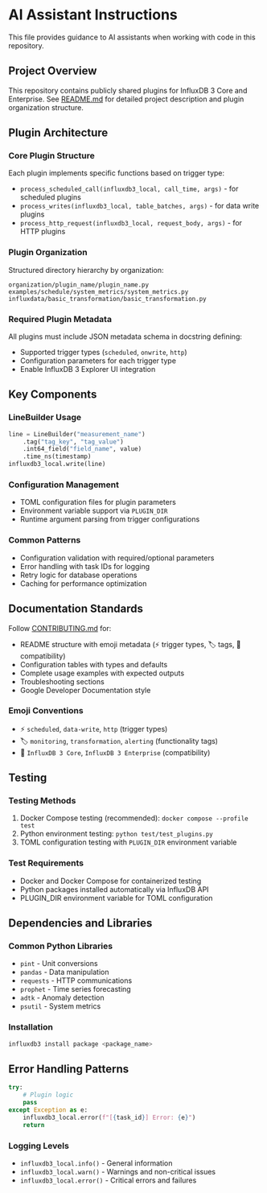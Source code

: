 # AI Assistant Instructions

This file provides guidance to AI assistants when working with code in this repository.

## Project Overview

This repository contains publicly shared plugins for InfluxDB 3 Core and Enterprise. See [README.md](/README.md) for detailed project description and plugin organization structure.

## Plugin Architecture

### Core Plugin Structure
Each plugin implements specific functions based on trigger type:

- `process_scheduled_call(influxdb3_local, call_time, args)` - for scheduled plugins
- `process_writes(influxdb3_local, table_batches, args)` - for data write plugins  
- `process_http_request(influxdb3_local, request_body, args)` - for HTTP plugins

### Plugin Organization
Structured directory hierarchy by organization:
```
organization/plugin_name/plugin_name.py
examples/schedule/system_metrics/system_metrics.py
influxdata/basic_transformation/basic_transformation.py
```

### Required Plugin Metadata
All plugins must include JSON metadata schema in docstring defining:
- Supported trigger types (`scheduled`, `onwrite`, `http`)
- Configuration parameters for each trigger type
- Enable InfluxDB 3 Explorer UI integration

## Key Components

### LineBuilder Usage
```python
line = LineBuilder("measurement_name")
    .tag("tag_key", "tag_value")
    .int64_field("field_name", value)
    .time_ns(timestamp)
influxdb3_local.write(line)
```

### Configuration Management
- TOML configuration files for plugin parameters
- Environment variable support via `PLUGIN_DIR`
- Runtime argument parsing from trigger configurations

### Common Patterns
- Configuration validation with required/optional parameters
- Error handling with task IDs for logging
- Retry logic for database operations
- Caching for performance optimization

## Documentation Standards

Follow [CONTRIBUTING.md](../CONTRIBUTING.md) for:
- README structure with emoji metadata (⚡ trigger types, 🏷️ tags, 🔧 compatibility)
- Configuration tables with types and defaults
- Complete usage examples with expected outputs
- Troubleshooting sections
- Google Developer Documentation style

### Emoji Conventions
- ⚡ `scheduled`, `data-write`, `http` (trigger types)
- 🏷️ `monitoring`, `transformation`, `alerting` (functionality tags)
- 🔧 `InfluxDB 3 Core`, `InfluxDB 3 Enterprise` (compatibility)

## Testing

### Testing Methods
1. Docker Compose testing (recommended): `docker compose --profile test`
2. Python environment testing: `python test/test_plugins.py`
3. TOML configuration testing with `PLUGIN_DIR` environment variable

### Test Requirements
- Docker and Docker Compose for containerized testing
- Python packages installed automatically via InfluxDB API
- PLUGIN_DIR environment variable for TOML configuration

## Dependencies and Libraries

### Common Python Libraries
- `pint` - Unit conversions
- `pandas` - Data manipulation  
- `requests` - HTTP communications
- `prophet` - Time series forecasting
- `adtk` - Anomaly detection
- `psutil` - System metrics

### Installation
```bash
influxdb3 install package <package_name>
```

## Error Handling Patterns

```python
try:
    # Plugin logic
    pass
except Exception as e:
    influxdb3_local.error(f"[{task_id}] Error: {e}")
    return
```

### Logging Levels
- `influxdb3_local.info()` - General information
- `influxdb3_local.warn()` - Warnings and non-critical issues
- `influxdb3_local.error()` - Critical errors and failures